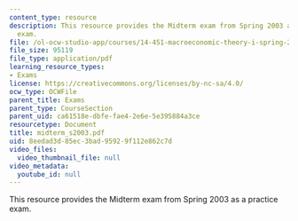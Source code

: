 ```yaml
---
content_type: resource
description: This resource provides the Midterm exam from Spring 2003 as a practice
  exam.
file: /ol-ocw-studio-app/courses/14-451-macroeconomic-theory-i-spring-2007/8eedad3d85ec3bad95929f112e862c7d_midterm_s2003.pdf
file_size: 95119
file_type: application/pdf
learning_resource_types:
- Exams
license: https://creativecommons.org/licenses/by-nc-sa/4.0/
ocw_type: OCWFile
parent_title: Exams
parent_type: CourseSection
parent_uid: ca61518e-dbfe-fae4-2e6e-5e395884a3ce
resourcetype: Document
title: midterm_s2003.pdf
uid: 8eedad3d-85ec-3bad-9592-9f112e862c7d
video_files:
  video_thumbnail_file: null
video_metadata:
  youtube_id: null
---
```

This resource provides the Midterm exam from Spring 2003 as a practice exam.